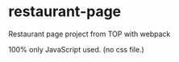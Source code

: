 # restaurant-page
Restaurant page project from TOP with webpack

100% only JavaScript used. (no css file.)
